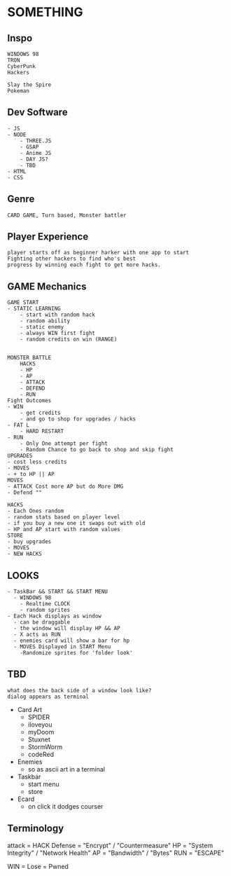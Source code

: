 
# SOMETHING 


## Inspo
    WINDOWS 98
    TRON
    CyberPunk
    Hackers

    Slay the Spire 
    Pokeman

## Dev Software

    - JS
    - NODE
        - THREE.JS
        - GSAP
        - Anime JS
        - DAY JS?
        - TBD
    - HTML
    - CSS



## Genre
    CARD GAME, Turn based, Monster battler



## Player Experience
    player starts off as beginner harker with one app to start 
    Fighting other hackers to find who's best 
    progress by winning each fight to get more hacks. 



## GAME Mechanics 

    GAME START
    - STATIC LEARNING
        - start with random hack
        - random ability
        - static enemy 
        - always WIN first fight
        - random credits on win (RANGE)


    MONSTER BATTLE
        HACKS
        - HP
        - AP
        - ATTACK
        - DEFEND 
        - RUN
    Fight Outcomes
    - WIN
        - get credits
        - and go to shop for upgrades / hacks
    - FAT L
        - HARD RESTART
    - RUN
        - Only One attempt per fight
        - Random Chance to go back to shop and skip fight
    UPGRADES
    - cost less credits
    - MOVES
    - + to HP || AP
    MOVES
    - ATTACK Cost more AP but do More DMG  
    - Defend ""

    HACKS
    - Each Ones random
    - random stats based on player level
    - if you buy a new one it swaps out with old 
    - HP and AP start with random values 
    STORE
    - buy upgrades
    - MOVES
    - NEW HACKS





## LOOKS 

    - TaskBar && START && START MENU 
      - WINDOWS 98
        - Realtime CLOCK
        - random sprites 
    - Each Hack displays as window 
      - can be draggable
      - the window will display HP && AP
      - X acts as RUN
      - enemies card will show a bar for hp
      - MOVES Displayed in START Menu 
        -Randomize sprites for 'folder look'


## TBD
    what does the back side of a window look like?
    dialog appears as terminal
- Card Art
  - SPIDER
  - iloveyou
  - myDoom
  - Stuxnet
  - StormWorm
  - codeRed
- Enemies
  - so as ascii art in a terminal 
- Taskbar
  - start menu 
  - store 
- Ecard 
  - on click it dodges courser




## Terminology

attack = HACK 
Defense = "Encrypt" / "Countermeasure"
HP = "System Integrity" / "Network Health"
AP = "Bandwidth" / "Bytes"
RUN = "ESCAPE"

WIN = 
Lose = Pwned